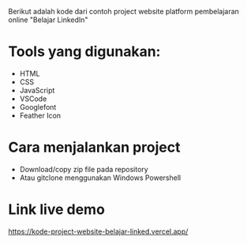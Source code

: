 Berikut adalah kode dari contoh project website platform pembelajaran online "Belajar LinkedIn"

# Tools yang digunakan:
- HTML
- CSS
- JavaScript
- VSCode
- Googlefont
- Feather Icon

# Cara menjalankan project
- Download/copy zip file pada repository
- Atau gitclone menggunakan Windows Powershell

# Link live demo
https://kode-project-website-belajar-linked.vercel.app/
